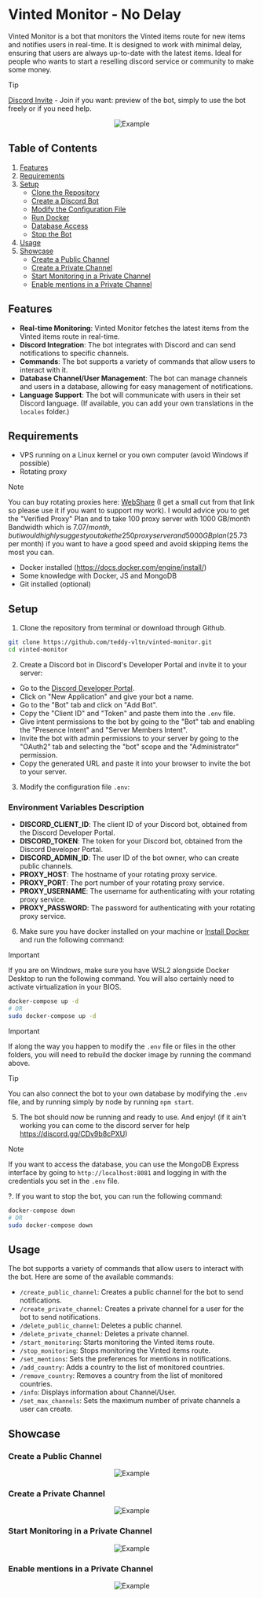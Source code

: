 # Vinted Monitor - No Delay

Vinted Monitor is a bot that monitors the Vinted items route for new items and notifies users in real-time. It is designed to work with minimal delay, ensuring that users are always up-to-date with the latest items. Ideal for people who wants to start a reselling discord service or community to make some money.

> [!TIP]
> [Discord Invite](https://discord.gg/CDv9b8cPXU) - Join if you want: preview of the bot, simply to use the bot freely or if you need help.


<p align="center">
  <img src="./doc/bot.gif" alt="Example" style="max-height: 400px; width: auto;">
</p>

## Table of Contents
1. [Features](#features)
2. [Requirements](#requirements)
3. [Setup](#setup)
    - [Clone the Repository](#clone-the-repository)
    - [Create a Discord Bot](#create-a-discord-bot)
    - [Modify the Configuration File](#modify-the-configuration-file)
    - [Run Docker](#run-docker)
    - [Database Access](#database-access)
    - [Stop the Bot](#stop-the-bot)
4. [Usage](#usage)
5. [Showcase](#showcase)
    - [Create a Public Channel](#create-a-public-channel)
    - [Create a Private Channel](#create-a-private-channel)
    - [Start Monitoring in a Private Channel](#start-monitoring-in-a-private-channel)
    - [Enable mentions in a Private Channel](#enable-mentions-in-a-private-channel)

## Features

- **Real-time Monitoring**: Vinted Monitor fetches the latest items from the Vinted items route in real-time.
- **Discord Integration**: The bot integrates with Discord and can send notifications to specific channels.
- **Commands**: The bot supports a variety of commands that allow users to interact with it.
- **Database Channel/User Management**: The bot can manage channels and users in a database, allowing for easy management of notifications.
- **Language Support**: The bot will communicate with users in their set Discord language. (If available, you can add your own translations in the `locales` folder.)

## Requirements

- VPS running on a Linux kernel or you own computer (avoid Windows if possible)
- Rotating proxy
> [!NOTE]
> You can buy rotating proxies here: [WebShare](https://www.webshare.io/?referral_code=eh8mkj0b6ral) (I get a small cut from that link so please use it if you want to support my work). I would advice you to get the "Verified Proxy" Plan and to take 100 proxy server with 1000 GB/month Bandwidth which is 7.07$/month, but i would highly suggest you take the 250 proxy server and 5000GB plan ($25.73 per month) if you want to have a good speed and avoid skipping items the most you can.
- Docker installed (https://docs.docker.com/engine/install/)
- Some knowledge with Docker, JS and MongoDB
- Git installed (optional)

## Setup

1. Clone the repository from terminal or download through Github.

```bash
git clone https://github.com/teddy-vltn/vinted-monitor.git
cd vinted-monitor
```

2. Create a Discord bot in Discord's Developer Portal and invite it to your server:

- Go to the [Discord Developer Portal](https://discord.com/developers/applications).
- Click on "New Application" and give your bot a name.
- Go to the "Bot" tab and click on "Add Bot".
- Copy the "Client ID" and "Token" and paste them into the `.env` file.
- Give intent permissions to the bot by going to the "Bot" tab and enabling the "Presence Intent" and "Server Members Intent".
- Invite the bot with admin permissions to your server by going to the "OAuth2" tab and selecting the "bot" scope and the "Administrator" permission.
- Copy the generated URL and paste it into your browser to invite the bot to your server.

3. Modify the configuration file `.env`:

### Environment Variables Description

- **DISCORD_CLIENT_ID**: The client ID of your Discord bot, obtained from the Discord Developer Portal.
- **DISCORD_TOKEN**: The token for your Discord bot, obtained from the Discord Developer Portal.
- **DISCORD_ADMIN_ID**: The user ID of the bot owner, who can create public channels.
- **PROXY_HOST**: The hostname of your rotating proxy service.
- **PROXY_PORT**: The port number of your rotating proxy service.
- **PROXY_USERNAME**: The username for authenticating with your rotating proxy service.
- **PROXY_PASSWORD**: The password for authenticating with your rotating proxy service.

6. Make sure you have docker installed on your machine or [Install Docker](https://docs.docker.com/engine/install/) and run the following command:

> [!IMPORTANT]
> If you are on Windows, make sure you have WSL2 alongside Docker Desktop to run the following command. You will also certainly need to activate virtualization in your BIOS.

```bash
docker-compose up -d 
# OR
sudo docker-compose up -d
```

> [!IMPORTANT]
> If along the way you happen to modify the `.env` file or files in the other folders, you will need to rebuild the docker image by running the command above.

> [!TIP]
> You can also connect the bot to your own database by modifying the `.env` file, and by running simply by node by running `npm start`.

5. The bot should now be running and ready to use. And enjoy! (if it ain't working you can come to the discord server for help https://discord.gg/CDv9b8cPXU)

> [!NOTE]
> If you want to access the database, you can use the MongoDB Express interface by going to `http://localhost:8081` and logging in with the credentials you set in the `.env` file.

?. If you want to stop the bot, you can run the following command:

```bash
docker-compose down
# OR
sudo docker-compose down
```

## Usage

The bot supports a variety of commands that allow users to interact with the bot. Here are some of the available commands:
- `/create_public_channel`: Creates a public channel for the bot to send notifications.
- `/create_private_channel`: Creates a private channel for a user for the bot to send notifications.
- `/delete_public_channel`: Deletes a public channel.
- `/delete_private_channel`: Deletes a private channel.
- `/start_monitoring`: Starts monitoring the Vinted items route.
- `/stop_monitoring`: Stops monitoring the Vinted items route.
- `/set_mentions`: Sets the preferences for mentions in notifications.
- `/add_country`: Adds a country to the list of monitored countries.
- `/remove_country`: Removes a country from the list of monitored countries.
- `/info`: Displays information about Channel/User.
- `/set_max_channels`: Sets the maximum number of private channels a user can create.

## Showcase 

### Create a Public Channel

<p align="center">
  <img src="./doc/AnimationPublic.gif" alt="Example" style="max-height: 400px; width: auto;">
</p>

### Create a Private Channel

<p align="center">
  <img src="./doc/AnimationCreatePrivate.gif" alt="Example" style="max-height: 400px; width: auto;">
</p>

### Start Monitoring in a Private Channel

<p align="center">
  <img src="./doc/AnimationStartMonitoring.gif" alt="Example" style="max-height: 400px; width: auto;">
</p>

### Enable mentions in a Private Channel

<p align="center">
  <img src="./doc/AnimationMentions.gif" alt="Example" style="max-height: 400px; width: auto;">
</p>